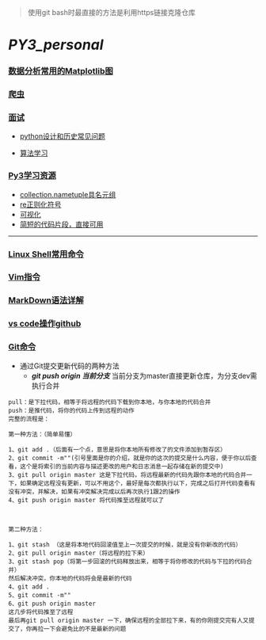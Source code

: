 > 使用git bash时最直接的方法是利用https链接克隆仓库

# *PY3_personal*

### [数据分析常用的Matplotlib图](https://mp.weixin.qq.com/s?__biz=MzU1MjYzNjQwOQ==&mid=2247486636&idx=2&sn=44ff6554408a5252bed8fd97bbcbfdf5&chksm=fbfe563acc89df2c36eedfd84671f4435994bb7509a025533c008d710f3da6de1335963184fa&mpshare=1&scene=23&srcid=&sharer_sharetime=1573120171389&sharer_shareid=146e00a5d117656b5e8159f8890e708c#rd)
### [爬虫](https://github.com/2048JiaLi/PY3_privacy/tree/master/%E7%88%AC%E8%99%AB)
### [面试](https://github.com/2048JiaLi/PY3_privacy/tree/master/Python%E9%9D%A2%E8%AF%95)
+ [python设计和历史常见问题](https://github.com/2048JiaLi/PY3_privacy/blob/master/python%E8%AE%BE%E8%AE%A1%E5%92%8C%E5%8E%86%E5%8F%B2%E5%B8%B8%E8%A7%81%E9%97%AE%E9%A2%98.md)
- [算法学习](./算法学习/readme.md)

### [Py3学习资源](https://github.com/2048JiaLi/PY3_privacy/blob/master/%E5%AD%A6%E4%B9%A0%E8%B5%84%E6%BA%90.md)
+ [collection.nametuple具名元组](https://github.com/2048JiaLi/PY3_privacy/blob/master/namedtuple(%E5%85%B7%E5%90%8D%E5%85%83%E7%BB%84).md)
+ [re正则化符号](https://github.com/2048JiaLi/PY3_privacy/blob/master/%E6%AD%A3%E5%88%99%E8%A1%A8%E8%BE%BE%E5%BC%8F.md)
+ [可视化](https://github.com/2048JiaLi/PY3_privacy/tree/master/%E6%95%B0%E6%8D%AE%E5%8F%AF%E8%A7%86%E5%8C%96)
+ [简短的代码片段，直接可用](https://github.com/2048JiaLi/PY3_privacy/blob/master/%E7%AE%80%E7%9F%AD%E4%BB%A3%E7%A0%81%E7%89%87%E6%AE%B5.md)

___
### [Linux Shell常用命令](https://github.com/2048JiaLi/PY3_privacy/blob/master/LinuxShell%E5%B8%B8%E7%94%A8%E5%91%BD%E4%BB%A4.md)
### [Vim指令](https://github.com/2048JiaLi/PY3_privacy/blob/master/Vim%E6%8C%87%E4%BB%A4.md)
### [MarkDown语法详解](https://blog.csdn.net/u014061630/article/details/81359144)
### [vs code操作github](https://blog.csdn.net/jiangyu1013/article/details/84031418)
### [Git命令](https://www.cnblogs.com/chris0710/p/8925977.html)
+ 通过Git提交更新代码的两种方法
   + ***git push origin 当前分支***    当前分支为master直接更新仓库，为分支dev需执行合并
```
pull：是下拉代码，相等于将远程的代码下载到你本地，与你本地的代码合并
push：是推代码，将你的代码上传到远程的动作
完整的流程是：

第一种方法：（简单易懂）

1、git add .（后面有一个点，意思是将你本地所有修改了的文件添加到暂存区）
2、git commit -m""(引号里面是你的介绍，就是你的这次的提交是什么内容，便于你以后查看，这个是将索引的当前内容与描述更改的用户和日志消息一起存储在新的提交中)
3、git pull origin master 这是下拉代码，将远程最新的代码先跟你本地的代码合并一下，如果确定远程没有更新，可以不用这个，最好是每次都执行以下，完成之后打开代码查看有没有冲突，并解决，如果有冲突解决完成以后再次执行1跟2的操作
4、git push origin master 将代码推至远程就可以了

 

第二种方法：

1、git stash （这是将本地代码回滚值至上一次提交的时候，就是没有你新改的代码）
2、git pull origin master（将远程的拉下来）
3、git stash pop（将第一步回滚的代码释放出来，相等于将你修改的代码与下拉的代码合并）
然后解决冲突，你本地的代码将会是最新的代码
4、git add .
5、git commit -m""
6、git push origin master
这几步将代码推至了远程
最后再git pull origin master 一下，确保远程的全部拉下来，有的你刚提交完有人又提交了，你再拉一下会避免比的不是最新的问题
```
